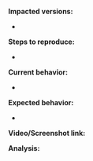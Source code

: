 **Impacted versions:**
<!-- Please use the format: v12 (commit-sha) -->
 - 

**Steps to reproduce:**
<!-- Please help us hereby to validate/reproduce your issue as quickly as possible -->
 -

**Current behavior:**

 -

**Expected behavior:**

- 

<!-- Optional, but remember Video or Screenshots are a powerful tools to convey your message effectively -->
**Video/Screenshot link:**


<!-- Optional, but if you feel compelled to do so, please share your **short** and **concise** analysis -->
**Analysis:**
